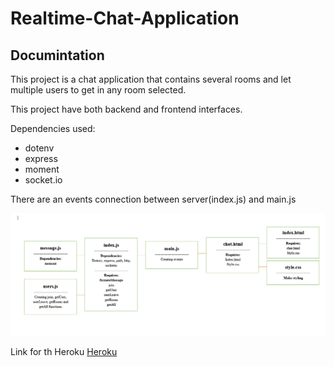 # Realtime-Chat-Application

## Documintation

This project is a chat application that contains several rooms and let multiple users to get in any room selected.

This project have both backend and frontend interfaces.

Dependencies used:

- dotenv
- express
- moment
- socket.io

There are an events connection between server(index.js) and main.js

![](./Screenshot_21.png)

Link for th Heroku
[Heroku](https://realtime-chat-applicatio-saleh.herokuapp.com/)
